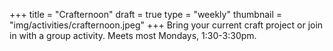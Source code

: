 +++
title = "Crafternoon"
draft = true
type = "weekly"
thumbnail = "img/activities/crafternoon.jpeg"
+++
Bring your current craft project or join in with a group activity. Meets most Mondays, 1:30-3:30pm.

